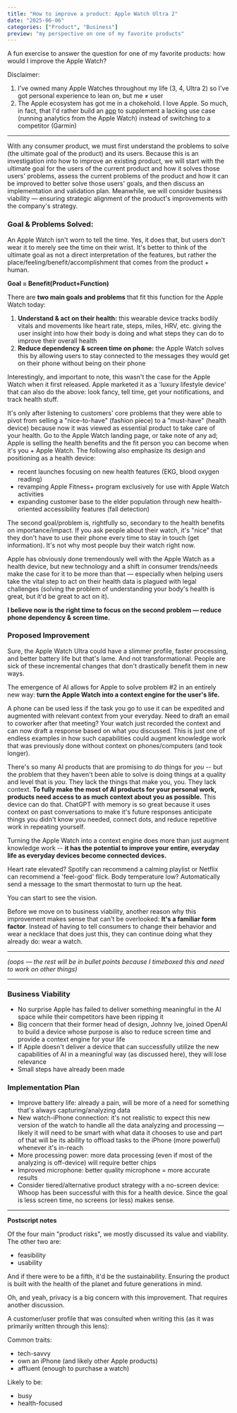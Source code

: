 ```yaml
---
title: "How to improve a product: Apple Watch Ultra 2"
date: "2025-06-06"
categories: ["Product", "Business"]
preview: "my perspective on one of my favorite products"
---
```


A fun exercise to answer the question for one of my favorite products: how would I improve the Apple Watch?

Disclaimer:
1. I've owned many Apple Watches throughout my life (3, 4, Ultra 2) so I've got personal experience to lean on, but me ≠ user
2. The Apple ecosystem has got me in a chokehold. I love Apple. So much, in fact, that I'd rather build an [app](https://www.garrple.com) to supplement a lacking use case (running analytics from the Apple Watch) instead of switching to a competitor (Garmin)

---
With any consumer product, we must first understand the problems to solve (the ultimate goal of the product) and its users. Because this is an investigation into how to improve an existing product, we will start with the ultimate goal for the users of the current product and how it solves those users' problems, assess the current problems of the product and how it can be improved to better solve those users' goals, and then discuss an implementation and validation plan. Meanwhile, we will consider business viability — ensuring strategic alignment of the product's improvements with the company's strategy.

### Goal & Problems Solved:
An Apple Watch isn't worn to tell the time. Yes, it does that, but users don't wear it to merely see the time on their wrist. It's better to think of the ultimate goal as not a direct interpretation of the features, but rather the place/feeling/benefit/accomplishment that comes from the product + human.

**Goal = Benefit(Product+Function)**

There are **two main goals and problems** that fit this function for the Apple Watch today:
1. **Understand & act on their health:** this wearable device tracks bodily vitals and movements like heart rate, steps, miles, HRV, etc. giving the user insight into how their body is doing and what steps they can do to improve their overall health
2. **Reduce dependency & screen time on phone:** the Apple Watch solves this by allowing users to stay connected to the messages they would get on their phone without being on their phone

Interestingly, and important to note, this wasn't the case for the Apple Watch when it first released. Apple marketed it as a 'luxury lifestyle device' that can also do the above: look fancy, tell time, get your notifications, and track health stuff.

It's only after listening to customers' core problems that they were able to pivot from selling a "nice-to-have" (fashion piece) to a "must-have" (health device) because now it was viewed as essential product to take care of your health. Go to the Apple Watch landing page, or take note of any ad; Apple is selling the health benefits and the fit person you can become when it's you + Apple Watch. The following also emphasize its design and positioning as a health device:
- recent launches focusing on new health features (EKG, blood oxygen reading)
- revamping Apple Fitness+ program exclusively for use with Apple Watch activities
- expanding customer base to the elder population through new health-oriented accessibility features (fall detection)

The second goal/problem is, rightfully so, secondary to the health benefits on importance/impact. If you ask people about their watch, it's "nice" that they don't have to use their phone every time to stay in touch (get information). It's not why most people buy their watch right now.

Apple has obviously done tremendously well with the Apple Watch as a health device, but new technology and a shift in consumer trends/needs make the case for it to be more than that — especially when helping users take the vital step to act on their health data is plagued with legal challenges (solving the problem of understanding your body's health is great, but it'd be great to act on it).

**I believe now is the right time to focus on the second problem — reduce phone dependency & screen time.**

### Proposed Improvement
Sure, the Apple Watch Ultra could have a slimmer profile, faster processing, and better battery life but that's lame. And not transformational. People are sick of these incremental changes that don't drastically benefit them in new ways.

The emergence of AI allows for Apple to solve problem #2 in an entirely new way: **turn the Apple Watch into a context engine for the user's life.**

A phone can be used less if the task you go to use it can be expedited and augmented with relevant context from your everyday. Need to draft an email to coworker after that meeting? Your watch just recorded the context and can now draft a response based on what you discussed. This is just one of endless examples in how such capabilities could augment knowledge work that was previously done without context on phones/computers (and took longer).

There's so many AI products that are promising to *do* things for *you* -- but the problem that they haven't been able to solve is doing things at a quality and level that is *you*. They lack the things that make you, you. They lack context. **To fully make the most of AI products for your personal work, products need access to as much context about you as possible.** This device can do that. ChatGPT with memory is so great because it uses context on past conversations to make it's future responses anticipate things you didn't know you needed, connect dots, and reduce repetitive work in repeating yourself. 

Turning the Apple Watch into a context engine does more than just augment knowledge work -- **it has the potential to improve your entire, everyday life as everyday devices become connected devices.**

Heart rate elevated? Spotify can recommend a calming playlist or Netflix can recommend a 'feel-good' flick. Body temperature low? Automatically send a message to the smart thermostat to turn up the heat.

You can start to see the vision.

Before we move on to business viability, another reason why this improvement makes sense that can't be overlooked:
**It's a familiar form factor**. Instead of having to tell consumers to change their behavior and wear a necklace that does just this, they can continue doing what they already do: wear a watch.

---

*(oops — the rest will be in bullet points because I timeboxed this and need to work on other things)*

---

### Business Viability
- No surprise Apple has failed to deliver something meaningful in the AI space while their competitors have been ripping it
- Big concern that their former head of design, Johnny Ive, joined OpenAI to build a device whose purpose is also to reduce screen time and provide a context engine for your life
- If Apple doesn't deliver a device that can successfully utilize the new capabilities of AI in a meaningful way (as discussed here), they will lose relevance
- Small steps have already been made

### Implementation Plan
- Improve battery life: already a pain, will be more of a need for something that's always capturing/analyzing data
- New watch-iPhone connection: it's not realistic to expect this new version of the watch to handle all the data analyzing and processing — likely it will need to be smart with what data it chooses to use and part of that will be its ability to offload tasks to the iPhone (more powerful) whenever it's in-reach
- More processing power: more data processing (even if most of the analyzing is off-device) will require better chips
- Improved microphone: better quality microphone = more accurate results
- Consider tiered/alternative product strategy with a no-screen device: Whoop has been successful with this for a health device. Since the goal is less screen time, no screens (or less) makes sense.

---
**Postscript notes**

Of the four main "product risks", we mostly discussed its value and viability. The other two are:
- feasibility
- usability

And if there were to be a fifth, it'd be the sustainability. Ensuring the product is built with the health of the planet and future generations in mind.

Oh, and yeah, privacy is a big concern with this improvement. That requires another discussion.


A customer/user profile that was consulted when writing this (as it was primarily written through this lens):

Common traits:
- tech-savvy
- own an iPhone (and likely other Apple products)
- affluent (enough to purchase a watch)

Likely to be:
- busy
- health-focused





